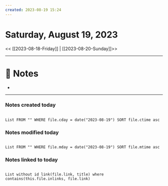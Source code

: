 ```yaml
---
created: 2023-08-19 15:24
---
```


# Saturday, August 19, 2023

<< [[2023-08-18-Friday]] | [[2023-08-20-Sunday]]>>

---

# 📝 Notes
- 

---

### Notes created today

```dataview

List FROM "" WHERE file.cday = date("2023-08-19") SORT file.ctime asc

```

### Notes modified today

```dataview

List FROM "" WHERE file.mday = date("2023-08-19") SORT file.mtime asc

```

### Notes linked to today

```dataview 

List without id link(file.link, title) where contains(this.file.inlinks, file.link)

```